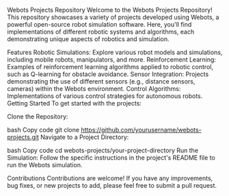 Webots Projects Repository
Welcome to the Webots Projects Repository! This repository showcases a variety of projects developed using Webots, a powerful open-source robot simulation software. Here, you'll find implementations of different robotic systems and algorithms, each demonstrating unique aspects of robotics and simulation.

Features
Robotic Simulations: Explore various robot models and simulations, including mobile robots, manipulators, and more.
Reinforcement Learning: Examples of reinforcement learning algorithms applied to robotic control, such as Q-learning for obstacle avoidance.
Sensor Integration: Projects demonstrating the use of different sensors (e.g., distance sensors, cameras) within the Webots environment.
Control Algorithms: Implementations of various control strategies for autonomous robots.
Getting Started
To get started with the projects:

Clone the Repository:

bash
Copy code
git clone https://github.com/yourusername/webots-projects.git
Navigate to a Project Directory:

bash
Copy code
cd webots-projects/your-project-directory
Run the Simulation: Follow the specific instructions in the project's README file to run the Webots simulation.

Contributions
Contributions are welcome! If you have any improvements, bug fixes, or new projects to add, please feel free to submit a pull request.

